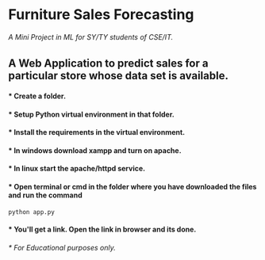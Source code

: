 # Furniture Sales Forecasting
###### A Mini Project in ML for SY/TY students of CSE/IT.

## **A Web Application to predict sales for a particular store whose data set is available.**
#### * Create a folder. 
#### * Setup Python virtual environment in that folder.
#### * Install the requirements in the virtual environment.
#### * In windows download xampp and turn on apache.
#### * In linux start the apache/httpd service.
#### * Open terminal or cmd in the folder where you have downloaded the files and run the command
```
python app.py
```
#### * You'll get a link. Open the link in browser and its done.

###### * For Educational purposes only.
